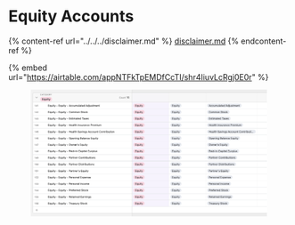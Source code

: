 # Equity Accounts

{% content-ref url="../../../disclaimer.md" %}
[disclaimer.md](../../../disclaimer.md)
{% endcontent-ref %}

{% embed url="https://airtable.com/appNTFkTpEMDfCcTI/shr4IiuvLcRgj0E0r" %}

<figure><img src="../../../.gitbook/assets/Equity Accounts" alt=""><figcaption></figcaption></figure>
